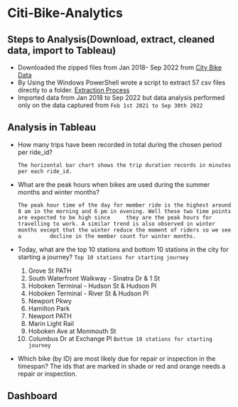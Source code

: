 # Citi-Bike-Analytics

## Steps to Analysis(Download, extract, cleaned data, import to Tableau)
* Downloaded the zipped files from Jan 2018- Sep 2022 from [City Bike Data](https://ride.citibikenyc.com/system-data)
* By Using the Windows PowerShell wrote a script to extract 57 csv files directly to a folder. [Extraction Process](https://stackoverflow.com/questions/28448202/i-want-to-extract-all-zip-files-in-a-given-directory-in-temp-using-powershell)
* Imported data from Jan 2018 to Sep 2022 but data analysis performed only on the data captured from `Feb 1st 2021 to Sep 30th 2022`

## Analysis in Tableau
* How many trips have been recorded in total during the chosen period per ride_id?
  
  `The horizontal bar chart shows the trip duration records in minutes per each ride_id.` 

* What are the peak hours when bikes are used during the summer months and winter months?
  
  `The peak hour time of the day for member ride is the highest around 8 am in the morning and 6 pm in evening. Well these two time points are expected to be high since     they are the peak hours for travelling to work. A similar trend is also observed in winter months except that the winter reduce the moment of riders so we see a         decline in the member count for winter months.`

* Today, what are the top 10 stations and bottom 10 stations in the city for starting a journey?
`Top 10 stations for starting journey`
     1. Grove St PATH
     2. South Waterfront Walkway - Sinatra Dr & 1 St
     3. Hoboken Terminal - Hudson St & Hudson Pl
     4. Hoboken Terminal - River St & Hudson Pl
     5. Newport Pkwy
     6. Hamilton Park
     7. Newport PATH
     8. Marin Light Rail
     9. Hoboken Ave at Monmouth St
     10. Columbus Dr at Exchange Pl
 `Bottom 10 stations for starting journey` 
      
     
     
* Which bike (by ID) are most likely due for repair or inspection in the timespan?
  The ids that are marked in shade or red and orange needs a repair or inspection.
## Dashboard

